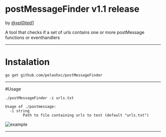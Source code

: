 # postMessageFinder v1.1 release

by [@xpl0ited1](https://www.twitter.com/xploited1)

A tool that checks if a set of urls contains one or more postMessage functions or eventhandlers

---

# Instalation

``` go get github.com/pelaohxc/postMessageFinder ```

---

#Usage

``` ./postMessageFinder -i urls.txt ```

``` 
Usage of ./postmessage:
  -i string
        Path to file containing urls to test (default "urls.txt") 
```

![example](https://github.com/pelaohxc/postMessageFinder/raw/master/example.png)

---
